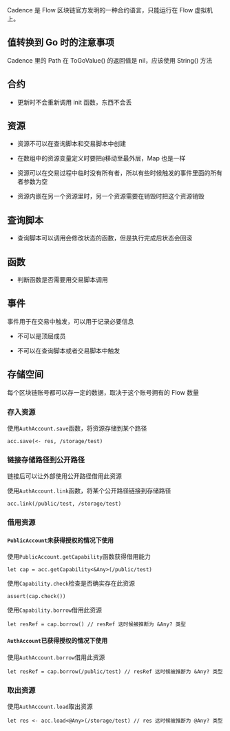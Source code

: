 
<p id="iRebGsJMGKeeG4Xakq2HFz">

Cadence 是 Flow 区块链官方发明的一种合约语言，只能运行在 Flow 虚拟机上。

</p>

<p id="jxKJdtC6osoC9eHXzVACuB">

## 值转换到 Go 时的注意事项

</p>

<p id="5v1Uuq8KsGBkwwTd8ZNDLt">

Cadence 里的 Path 在 ToGoValue() 的返回值是 nil，应该使用 String() 方法

</p>

<p id="9X4jQv45j2Jh6SahMAAMei">

## 合约

</p>

- 更新时不会重新调用 init 函数，东西不会丢

<p id="nMZvbejBMCLypLooMTm4rv">

## 资源

</p>

- 资源不可以在查询脚本和交易脚本中创建

- 在数组中的资源变量定义时要把`@`移动至最外层，Map 也是一样

- 资源可以在交易过程中临时没有所有者，所以有些时候触发的事件里面的所有者参数为空

- 资源内嵌在另一个资源里时，另一个资源需要在销毁时把这个资源销毁

<p id="8s3gPPC3skDTz6WwfXTgi8">

## 查询脚本

</p>

- 查询脚本可以调用会修改状态的函数，但是执行完成后状态会回滚

<p id="oGh43wunMpDMhUinX5JpGg">

## 函数

</p>

- 判断函数是否需要用交易脚本调用

<p id="8pQGRvxHaz5MC6Qznkg4fS">

## 事件

</p>

<p id="irtfdgzTSe4qurCuNswk7d">

事件用于在交易中触发，可以用于记录必要信息

</p>

- 不可以是顶层成员

- 不可以在查询脚本或者交易脚本中触发

<p id="ryj3vnpAygy1zonCaQz6KL">

## 存储空间

</p>

<p id="rCmPvp997pCCkFnSuqAUcF">



</p>

<p id="v19S8Y2fVpMXJsrXq3QKRx">

每个区块链账号都可以存一定的数据，取决于这个账号拥有的 Flow 数量

</p>

<p id="5MpcbVvM7qEriYkEN9XVJi">

### 存入资源

</p>

<p id="c1gLZN6SjN4JsBAuUrLNxS">

使用`AuthAccount.save`函数，将资源存储到某个路径

</p>

<p id="mHBKteuN6GKTKr82ih4iCE">

```纯文本
acc.save(<- res, /storage/test)
```


</p>

<p id="iMtAopwtHxYq6xJX5UxPYh">

### 链接存储路径到公开路径

</p>

<p id="uQyrhEkWqs6VgFjcQWR7ve">

链接后可以让外部使用公开路径借用此资源

</p>

<p id="udj8tBAqTbZtCcTDKaUcWN">

使用`AuthAccount.link`函数，将某个公开路径链接到存储路径

</p>

<p id="nA4nZqDk9qJVuQRYrmzWjd">

```text
acc.link(/public/test, /storage/test)
```


</p>

<p id="fMBEpFeTC1zLgknTidMY5d">

### 借用资源

</p>

<p id="bhkGCSHkZkXFw7aRxkakf9">

#### `PublicAccount`未获得授权的情况下使用

</p>

<p id="5QtjtYnvMuHk61S1Li84Fi">

使用`PublicAccount.getCapability`函数获得借用能力

</p>

<p id="wt4s16KUargc73TnGVmZNv">

```纯文本
let cap = acc.getCapability<&Any>(/public/test)

```


</p>

<p id="b14ENWgL9itxBkiFQxX4G7">

使用`Capability.check`检查是否确实存在此资源

</p>

<p id="71zPMJFaGxH9wrvwoSLNSn">

```纯文本
assert(cap.check())
```


</p>

<p id="7ADvKfY1XZMezpDmRoY3aW">

使用`Capability.borrow`借用此资源

</p>

<p id="bmEchQtv2VPLNHNaa2DEbV">

```纯文本
let resRef = cap.borrow() // resRef 这时候被推断为 &Any? 类型
```


</p>

<p id="oioDXyp4qJnTmmdJt7qYzM">

#### `AuthAccount`已获得授权的情况下使用

</p>

<p id="bbdohXKee4KWLRAxBpJBnX">

使用`AuthAccount.borrow`借用此资源

</p>

<p id="ga2vJn6GJn6jhiHZVZ2vwq">

```纯文本
let resRef = cap.borrow(/public/test) // resRef 这时候被推断为 &Any? 类型
```


</p>

<p id="pTsaxJYY5XmUuk56YMZ7Xy">

### 取出资源

</p>

<p id="87ZKyo9N82j1i5V7b6CA9F">

使用`AuthAccount.load`取出资源

</p>

<p id="sCxKHh8txqdGnyf5BXKWMP">

```纯文本
let res <- acc.load<@Any>(/storage/test) // res 这时候被推断为 @Any? 类型
```


</p>
